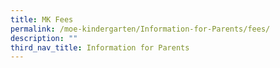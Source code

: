 ```yaml
---
title: MK Fees
permalink: /moe-kindergarten/Information-for-Parents/fees/
description: ""
third_nav_title: Information for Parents
---
```

